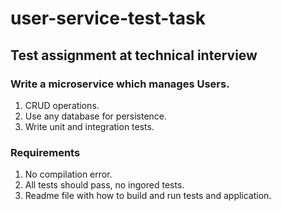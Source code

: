 # user-service-test-task

## Test assignment at technical interview

### Write a microservice which manages Users.

1) CRUD operations.
2) Use any database for persistence.
3) Write unit and integration tests.

### Requirements
1) No compilation error.
2) All tests should pass, no ingored tests.
3) Readme file with how to build and run tests and application.

